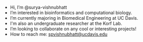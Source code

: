 - Hi, I’m @surya-vishnubhatt
- I’m interested in bioinformatics and computational biology. 
- I’m currently majoring in Biomedical Engineering at UC Davis.
- I'm also an undergraduate researcher at the Korf Lab.
- I’m looking to collaborate on any cool or interesting projects!
- How to reach me: spvishnubhatt@ucdavis.edu

<!---
surya-vishnubhatt/surya-vishnubhatt is a ✨ special ✨ repository because its `README.md` (this file) appears on your GitHub profile.
You can click the Preview link to take a look at your changes.
--->
